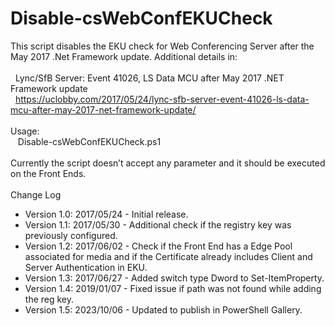 # Disable-csWebConfEKUCheck

This script disables the EKU check for Web Conferencing Server after the May 2017 .Net Framework update. Additional details in:
<br/>
<br/>&nbsp;&nbsp;Lync/SfB Server: Event 41026, LS Data MCU after May 2017 .NET Framework update
<br/>&nbsp;&nbsp;https://uclobby.com/2017/05/24/lync-sfb-server-event-41026-ls-data-mcu-after-may-2017-net-framework-update/
<br/>
<br/>Usage:
<br/>&nbsp;&nbsp;
Disable-csWebConfEKUCheck.ps1
<br/>
<br/>Currently the script doesn’t accept any parameter and it should be executed on the Front Ends.
<br/>
<br/>Change Log
<ul>
    <li>Version 1.0: 2017/05/24 - Initial release.</li>
    <li>Version 1.1: 2017/05/30 - Additional check if the registry key was previously configured.</li>
    <li>Version 1.2: 2017/06/02 - Check if the Front End has a Edge Pool associated for media and if the Certificate already includes Client and Server Authentication in EKU.</li>
    <li>Version 1.3: 2017/06/27 - Added switch type Dword to Set-ItemProperty.</li>
    <li>Version 1.4: 2019/01/07 - Fixed issue if path was not found while adding the reg key.</li>
    <li>Version 1.5: 2023/10/06 - Updated to publish in PowerShell Gallery.</li>
</ul>

